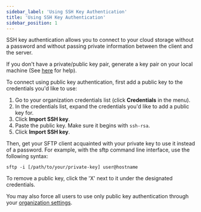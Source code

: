 ```yaml
---
sidebar_label: 'Using SSH Key Authentication'
title: 'Using SSH Key Authentication'
sidebar_position: 1
---
```

SSH key authentication allows you to connect to your cloud storage without a password and without passing private information between the client and the server.

If you don't have a private/public key pair, generate a key pair on your local machine (See [here](https://sftptogo.com/blog/how-to-create-ssh-keys-on-windows-10/) for help).

To connect using public key authentication, first add a public key to the credentials you'd like to use:

1. Go to your organization credentials list (click **Credentials** in the menu).
2. In the credentials list, expand the credentials you'd like to add a public key for.
3. Click **Import SSH key**.
4. Paste the public key. Make sure it begins with `ssh-rsa`.
5. Click **Import SSH key**.

Then, get your SFTP client acquainted with your private key to use it instead of a password. For example, with the sftp command line interface, use the following syntax:

```shell
sftp -i [/path/to/your/private-key] user@hostname
```

To remove a public key, click the 'X' next to it under the designated credentials.

You may also force all users to use only public key authentication through your [organization settings](../getting-started/organization-settings#security).
